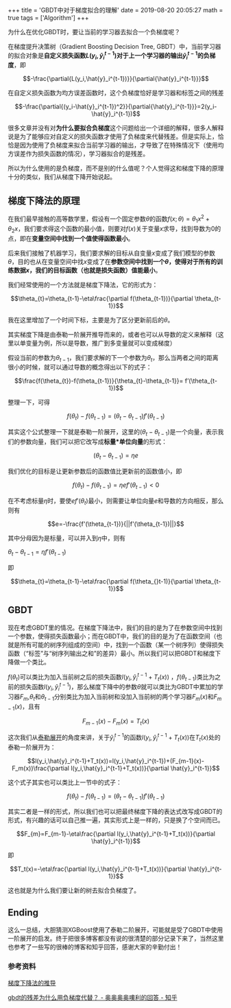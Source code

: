 +++
title = 'GBDT中对于梯度拟合的理解'
date = 2019-08-20 20:05:27
math = true
tags = ['Algorithm']
+++

为什么在优化GBDT时，要让当前的学习器去拟合一个负梯度呢？

在梯度提升决策树（Gradient Boosting Decision Tree, GBDT）中，当前学习器的拟合对象是**自定义损失函数$L(y_i,\hat{y}_i^{t-1})$对于上一个学习器的输出$\hat{y}_i^{t-1}$的负梯度**，即

$$-\frac{\partial{L(y_i,\hat{y}_i^{t-1})}}{\partial{\hat{y}_i^{t-1}}}$$

在自定义损失函数为均方误差函数时，这个负梯度恰好是学习器和标签之间的残差

$$-\frac{\partial{(y_i-\hat{y}_i^{t-1})^2}}{\partial{\hat{y}_i^{t-1}}}=2(y_i-\hat{y}_i^{t-1})$$

很多文章并没有对**为什么要拟合负梯度**这个问题给出一个详细的解释，很多人解释说是为了能够应对自定义的损失函数才使用了负梯度来代替残差。但是实际上，恰恰是因为使用了负梯度来拟合当前学习器的输出，才导致了在特殊情况下（使用均方误差作为损失函数的情况），学习器拟合的是残差。

所以为什么使用的是负梯度，而不是别的什么值呢？个人觉得这和梯度下降的原理十分的类似，我们从梯度下降开始说起。

## 梯度下降法的原理

在我们最早接触的高等数学里，假设有一个固定参数$\theta$的函数$f(x;\theta )=\theta_1 x^2+\theta_2x$，我们要求得这个函数的最小值，则要对$f(x)$关于变量$x$求导，找到导数为0的点，即在**变量空间中找到一个值使得函数最小**。

后来我们接触了机器学习，我们要求解的目标从自变量$x$变成了我们模型的参数$\theta$，目的也从在变量空间中找$x$变成了在**参数空间中找到一个$\theta$，使得对于所有的训练数据$x$，我们的目标函数（也就是损失函数）值能最小**。

我们经常使用的一个方法就是梯度下降法，它的形式为：

$$\theta_{t}=\theta_{t-1}-\eta\frac{\partial f(\theta_{t-1})}{\partial \theta_{t-1}}$$

我在这里增加了一个时间下标，主要是为了区分更新前后的$\theta$。

其实梯度下降是由泰勒一阶展开推导而来的，或者也可以从导数的定义来解释（这里以单变量为例，所以是导数，推广到多变量就可以变成梯度）

假设当前的参数为$\theta_{t-1}$，我们要求解的下一个参数为$\theta_{t}$，那么当两者之间的距离很小的时候，就可以通过导数的概念得出以下的式子：

$$\frac{f(\theta_{t})-f(\theta_{t-1})}{\theta_{t}-\theta_{t-1}}= f’(\theta_{t-1})$$

整理一下，可得

$$f(\theta_{t})-f(\theta_{t-1})=(\theta_{t}-\theta_{t-1})f'(\theta_{t-1})$$

其实这个公式整理一下就是泰勒一阶展开，这里的$(\theta_{t}-\theta_{t-1})$是一个向量，表示我们的参数向量，我们可以把它改写成**标量*单位向量**的形式：

$$(\theta_{t}-\theta_{t-1})=\eta e$$

我们优化的目标是让更新参数后的函数值比更新前的函数值小，即

$$f(\theta_{t})-f(\theta_{t-1})=\eta ef'(\theta_{t-1})<0$$

在不考虑标量$\eta$时，要使$ef'(\theta_t)$最小，则需要让单位向量$e$和导数的方向相反，那么则有

$$e=-\frac{f'(\theta_{t-1})}{||f'(\theta_{t-1})||}$$

其中分母因为是标量，可以并入到$\eta$中，则有

$\theta_{t}-\theta_{t-1}=\eta f'(\theta_{t-1})$

即

$$\theta_{t}=\theta_{t-1}-\eta\frac{\partial f(\theta_{}t-1)}{\partial \theta_{t-1}}$$

## GBDT

现在考虑GBDT里的情况。在梯度下降法中，我们的目的是为了在参数空间中找到一个参数，使得损失函数最小；而在GBDT中，我们的目的是为了在函数空间（也就是所有可能的树序列组成的空间）中，找到一个函数（某一个树序列）使得损失函数（“标签”与“树序列输出之和”的差异）最小。所以我们可以把GBDT和梯度下降做一个类比。

$f(\theta_{t})$可以类比为加入当前树之后的损失函数$l(y_i,\hat{y}_i^{t-1}+T_t(x))$ ，$f(\theta_{t-1})$类比为之前的损失函数$l(y_i,\hat{y}_i^{t-1})$，那么梯度下降中的参数$\theta$就可以类比为GBDT中累加的学习器$F_m$,$\theta_{t}$和$\theta_{t-1}$分别类比为加入当前树和没加入当前树的两个学习器$F_m(x)$和$F_{m-1}(x)$，且有

$$F_{m-1}(x)-F_m(x)=T_t(x)$$

这次我们从[泰勒展开](https://zh.wikipedia.org/wiki/%E6%B3%B0%E5%8B%92%E5%85%AC%E5%BC%8F)的角度来讲，关于$\hat{y}_i^{t-1}$的函数$l(y_i,\hat{y}_i^{t-1}+T_t(x))$在$T_t(x)$处的泰勒一阶展开为：

$$l(y_i,\hat{y}_i^{t-1}+T_t(x))=l(y_i,\hat{y}_i^{t-1})+(F_{m-1}(x)-F_m(x))\frac{\partial l(y_i,\hat{y}_i^{t-1}+T_t(x))}{\partial \hat{y}_i^{t-1}}$$

这个式子其实也可以类比上一节中的式子：

$$f(\theta_{t})-f(\theta_{t-1})=(\theta_{t}-\theta_{t-1})f'(\theta_{t-1})$$

其实二者是一样的形式，所以我们也可以把最终梯度下降的表达式改写成GBDT的形式，有兴趣的话可以自己推一遍，其实形式上是一样的，只是换了个空间而已。

$$F_{m}=F_{m-1}-\eta\frac{\partial l(y_i,\hat{y}_i^{t-1}+T_t(x))}{\partial \hat{y}_i^{t-1}}$$

即

$$T_t(x)=-\eta\frac{\partial l(y_i,\hat{y}_i^{t-1}+T_t(x))}{\partial \hat{y}_i^{t-1}}$$

这也就是为什么我们要让新的树去拟合负梯度了。

## Ending

这么一总结，大胆猜测XGBoost使用了泰勒二阶展开，可能就是受了GBDT中使用一阶展开的启发。终于把很多博客都没有说的很清楚的部分记录下来了，当然这里也参考了一些写的很棒的博客和知乎回答，感谢大家的辛勤付出！

### 参考资料

[梯度下降法的推导](https://blog.csdn.net/pengchengliu/article/details/80932232)

[gbdt的残差为什么用负梯度代替？ - 奥奥奥奥噢利的回答 - 知乎](https://www.zhihu.com/question/63560633/answer/581670747)